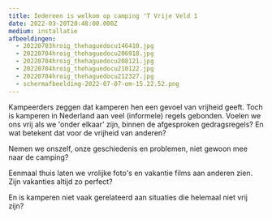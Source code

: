 ```yaml
---
title: Iedereen is welkom op camping 'T Vrije Veld 1
date: 2022-03-20T20:48:00.000Z
medium: installatie
afbeeldingen:
  - 20220703hroig_thehaguedocu146410.jpg
  - 20220704hroig_thehaguedocu206918.jpg
  - 20220704hroig_thehaguedocu208121.jpg
  - 20220704hroig_thehaguedocu210122.jpg
  - 20220704hroig_thehaguedocu212327.jpg
  - schermafbeelding-2022-07-07-om-15.22.52.png
---
```

Kampeerders zeggen dat kamperen hen een gevoel van vrijheid geeft. Toch is kamperen in Nederland aan veel (informele) regels gebonden. Voelen we ons vrij als we 'onder elkaar' zijn, binnen de afgesproken gedragsregels? En wat betekent dat voor de vrijheid van anderen? 

Nemen we onszelf, onze geschiedenis en problemen, niet gewoon mee naar de camping? 

Eenmaal thuis laten we vrolijke foto's en vakantie films aan anderen zien. Zijn vakanties altijd zo perfect? 

En is kamperen niet vaak gerelateerd aan situaties die helemaal niet vrij zijn?
